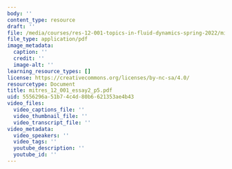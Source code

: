```yaml
---
body: ''
content_type: resource
draft: ''
file: /media/courses/res-12-001-topics-in-fluid-dynamics-spring-2022/mitres_12_001_essay2_p5.pdf
file_type: application/pdf
image_metadata:
  caption: ''
  credit: ''
  image-alt: ''
learning_resource_types: []
license: https://creativecommons.org/licenses/by-nc-sa/4.0/
resourcetype: Document
title: mitres_12_001_essay2_p5.pdf
uid: 5556296a-51b7-4c4d-80b6-621353ae4b43
video_files:
  video_captions_file: ''
  video_thumbnail_file: ''
  video_transcript_file: ''
video_metadata:
  video_speakers: ''
  video_tags: ''
  youtube_description: ''
  youtube_id: ''
---
```

